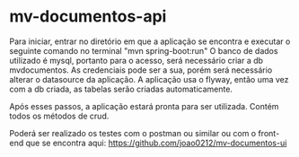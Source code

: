 # mv-documentos-api

Para iniciar, entrar no diretório em que a aplicação se encontra e executar o seguinte comando no terminal "mvn spring-boot:run" 
O banco de dados utilizado é mysql, portanto para o acesso, será necessário criar a db mvdocumentos. As credenciais pode ser a sua, porém será necessário alterar o datasource da aplicação.
A aplicação usa o flyway, então uma vez com a db criada, as tabelas serão criadas automaticamente. 

Após esses passos, a aplicação estará pronta para ser utilizada. Contém todos os métodos de crud. 

Poderá ser realizado os testes com o postman ou similar ou com o front-end que se encontra aqui: https://github.com/joao0212/mv-documentos-ui
